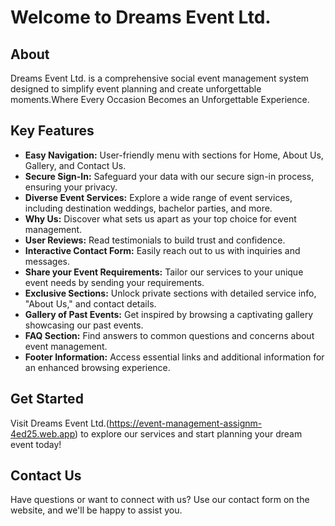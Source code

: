 # Welcome to Dreams Event Ltd.

## About
Dreams Event Ltd. is a comprehensive social event management system designed to simplify event planning and create unforgettable moments.Where Every Occasion Becomes an Unforgettable Experience.

## Key Features
- **Easy Navigation:** User-friendly menu with sections for Home, About Us, Gallery, and Contact Us.
- **Secure Sign-In:** Safeguard your data with our secure sign-in process, ensuring your privacy.
- **Diverse Event Services:** Explore a wide range of event services, including destination weddings, bachelor parties, and more.
- **Why Us:** Discover what sets us apart as your top choice for event management.
- **User Reviews:** Read testimonials to build trust and confidence.
- **Interactive Contact Form:** Easily reach out to us with inquiries and messages.
- **Share your Event Requirements:** Tailor our services to your unique event needs by sending your requirements.
- **Exclusive Sections:** Unlock private sections with detailed service info, "About Us," and contact details.
- **Gallery of Past Events:** Get inspired by browsing a captivating gallery showcasing our past events.
- **FAQ Section:** Find answers to common questions and concerns about event management.
- **Footer Information:** Access essential links and additional information for an enhanced browsing experience.

## Get Started
Visit Dreams Event Ltd.(https://event-management-assignm-4ed25.web.app) to explore our services and start planning your dream event today!


## Contact Us
Have questions or want to connect with us? Use our contact form on the website, and we'll be happy to assist you.

